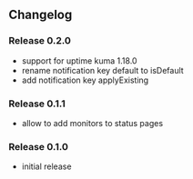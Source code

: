 ## Changelog

### Release 0.2.0

- support for uptime kuma 1.18.0
- rename notification key default to isDefault
- add notification key applyExisting

### Release 0.1.1

- allow to add monitors to status pages

### Release 0.1.0

- initial release
